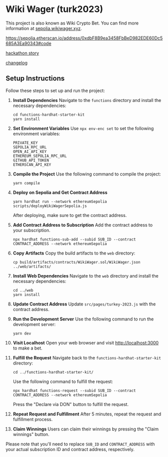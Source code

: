 # Wiki Wager (turk2023)

This project is also known as Wiki Crypto Bet. You can find more information at [sepolia.wikiwager.xyz](http://sepolia.wikiwager.xyz).

https://sepolia.etherscan.io/address/0xdbF8B9ea3458FbBeD982EDE60Dc5685A3Ea90343#code

[hackathon story](/HACKATHON.md)

[changelog](/CHANGELOG.md)

## Setup Instructions

Follow these steps to set up and run the project:

1. **Install Dependencies**
   Navigate to the `functions` directory and install the necessary dependencies:

   ```
   cd functions-hardhat-starter-kit
   yarn install
   ```

2. **Set Environment Variables**
   Use `npx env-enc set` to set the following environment variables:

   ```
   PRIVATE_KEY
   SEPOLIA_RPC_URL
   OPEN_AI_API_KEY
   ETHEREUM_SEPOLIA_RPC_URL
   GITHUB_API_TOKEN
   ETHERSCAN_API_KEY
   ```

3. **Compile the Project**
   Use the following command to compile the project:

   ```
   yarn compile
   ```

4. **Deploy on Sepolia and Get Contract Address**

   ```
   yarn hardhat run --network ethereumSepolia scripts/deployWikiWagerSepolia.js
   ```

   After deploying, make sure to get the contract address.

5. **Add Contract Address to Subscription**
   Add the contract address to your subscription.

   ```
   npx hardhat functions-sub-add --subid SUB_ID --contract CONTRACT_ADDRESS --network ethereumSepolia
   ```

6. **Copy Artifacts**
   Copy the build artifacts to the `web` directory:

   ```
   cp build/artifacts/contracts/WikiWager.sol/WikiWager.json ../web/artifacts/
   ```

7. **Install Web Dependencies**
   Navigate to the `web` directory and install the necessary dependencies:

   ```
   cd ../web
   yarn install
   ```

8. **Update Contract Address**
   Update `src/pages/turkey-2023.js` with the contract address.

9. **Run the Development Server**
   Use the following command to run the development server:

   ```
   yarn dev
   ```

10. **Visit Localhost**
    Open your web browser and visit [http://localhost:3000](http://localhost:3000) to make a bet.

11. **Fulfill the Request**
    Navigate back to the `functions-hardhat-starter-kit` directory:

    ```
    cd ../functions-hardhat-starter-kit/
    ```

    Use the following command to fulfill the request:

    ```
    npx hardhat functions-request --subid SUB_ID --contract CONTRACT_ADDRESS --network ethereumSepolia
    ```

    Press the "Declare via DON" button to fulfill the request.

12. **Repeat Request and Fulfillment**
    After 5 minutes, repeat the request and fulfillment process.

13. **Claim Winnings**
    Users can claim their winnings by pressing the "Claim winnings" button.

Please note that you'll need to replace `SUB_ID` and `CONTRACT_ADDRESS` with your actual subscription ID and contract address, respectively.
